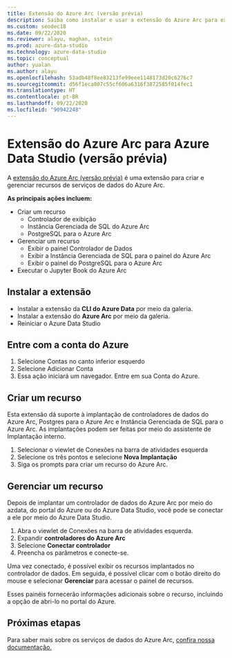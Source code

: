 ```yaml
---
title: Extensão do Azure Arc (versão prévia)
description: Saiba como instalar e usar a extensão do Azure Arc para experimentar os serviços de dados do Azure Arc.
ms.custom: seodec18
ms.date: 09/22/2020
ms.reviewer: alayu, maghan, sstein
ms.prod: azure-data-studio
ms.technology: azure-data-studio
ms.topic: conceptual
author: yualan
ms.author: alayu
ms.openlocfilehash: 53adb48f8ee83213fe99eee1148173d20c6276c7
ms.sourcegitcommit: d56f1eca807c55cf606a6316f3872585f014fec1
ms.translationtype: HT
ms.contentlocale: pt-BR
ms.lasthandoff: 09/22/2020
ms.locfileid: "90942248"
---
```

# <a name="azure-arc-extension-for-azure-data-studio-preview"></a>Extensão do Azure Arc para Azure Data Studio (versão prévia)

A [extensão do Azure Arc (versão prévia)](https://aka.ms/azurearcdata-docs) é uma extensão para criar e gerenciar recursos de serviços de dados do Azure Arc.

**As principais ações incluem:**
- Criar um recurso
    - Controlador de exibição
    - Instância Gerenciada de SQL do Azure Arc
    - PostgreSQL para o Azure Arc
- Gerenciar um recurso
    - Exibir o painel Controlador de Dados
    - Exibir a Instância Gerenciada de SQL para o painel do Azure Arc
    - Exibir o painel do PostgreSQL para o Azure Arc
- Executar o Jupyter Book do Azure Arc

## <a name="install-the-extension"></a>Instalar a extensão
- Instalar a extensão da **CLI do Azure Data** por meio da galeria.
- Instalar a extensão do **Azure Arc** por meio da galeria.
- Reiniciar o Azure Data Studio

## <a name="sign-in-with-azure-account"></a>Entre com a conta do Azure
1. Selecione Contas no canto inferior esquerdo
1. Selecione Adicionar Conta
1. Essa ação iniciará um navegador. Entre em sua Conta do Azure.

## <a name="create-a-resource"></a>Criar um recurso
Esta extensão dá suporte à implantação de controladores de dados do Azure Arc, Postgres para o Azure Arc e Instância Gerenciada de SQL para o Azure Arc. As implantações podem ser feitas por meio do assistente de Implantação interno.

1. Selecionar o viewlet de Conexões na barra de atividades esquerda
1. Selecione os três pontos e selecione **Nova Implantação**
1. Siga os prompts para criar um recurso do Azure Arc.

## <a name="manage-a-resource"></a>Gerenciar um recurso
Depois de implantar um controlador de dados do Azure Arc por meio do azdata, do portal do Azure ou do Azure Data Studio, você pode se conectar a ele por meio do Azure Data Studio.

1. Abra o viewlet de Conexões na barra de atividades esquerda.
1. Expandir **controladores do Azure Arc**
1. Selecione **Conectar controlador**
1. Preencha os parâmetros e conecte-se.

Uma vez conectado, é possível exibir os recursos implantados no controlador de dados. Em seguida, é possível clicar com o botão direito do mouse e selecionar **Gerenciar** para acessar o painel de recursos.  

Esses painéis fornecerão informações adicionais sobre o recurso, incluindo a opção de abri-lo no portal do Azure.

## <a name="next-steps"></a>Próximas etapas
Para saber mais sobre os serviços de dados do Azure Arc, [confira nossa documentação.](https://aka.ms/azurearcdata-docs)
